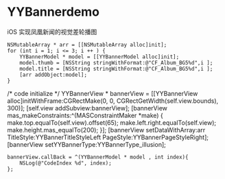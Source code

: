 # YYBannerdemo
iOS 实现凤凰新闻的视觉差轮播图

    NSMutableArray * arr = [[NSMutableArray alloc]init];
    for (int i = 1; i <= 3; i ++ ) {
        YYBannerModel * model = [[YYBannerModel alloc]init];
        model.thumb = [NSString stringWithFormat:@"CF_Album_BG5%d",i ];
        model.title = [NSString stringWithFormat:@"CF_Album_BG5%d",i ];
        [arr addObject:model];
    }
/* code initialize */
    YYBannerView * bannerView = [[YYBannerView alloc]initWithFrame:CGRectMake(0, 0, CGRectGetWidth(self.view.bounds), 300)];
    [self.view addSubview:bannerView];
    [bannerView mas_makeConstraints:^(MASConstraintMaker *make) {
        make.top.equalTo(self.view).offset(65);
        make.left.right.equalTo(self.view);
        make.height.mas_equalTo(200);
    }];
    [bannerView setDataWithArray:arr TitleStyle:YYBannerTitleStyleLeft PageStyle:YYBannerPageStyleRight];
    [bannerView setYYBannerType:YYBannerType_illusion];

    bannerView.callBack = ^(YYBannerModel * model , int index){
        NSLog(@"CodeIndex %d", index);
    };
